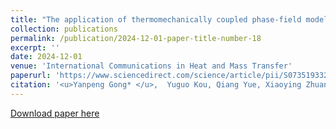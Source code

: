 ```yaml
---
title: "The application of thermomechanically coupled phase-field models in electronic packaging interconnect structures"
collection: publications
permalink: /publication/2024-12-01-paper-title-number-18
excerpt: ''
date: 2024-12-01
venue: 'International Communications in Heat and Mass Transfer'
paperurl: 'https://www.sciencedirect.com/science/article/pii/S0735193324007954'
citation: '<u>Yanpeng Gong* </u>,  Yuguo Kou, Qiang Yue, Xiaoying Zhuang, Fei Qin, Qiao Wang, Timon Rabczuk. The application of thermomechanically coupled phase-field models in electronic packaging interconnect structures, International Communications in Heat and Mass Transfer, 159 Part B, December 2024, 108033.'
---
```


[Download paper here](http://knownfull.github.io/files/202412ICHMT.pdf)
